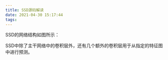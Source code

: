 ```yaml
---
title: SSD源码解读
date: 2021-04-30 15:17:44
tags:
---
```


SSD的网络结构如图所示：



SSD中除了主干网络中的卷积层外，还有几个额外的卷积层用于从指定的特征图中进行预测。